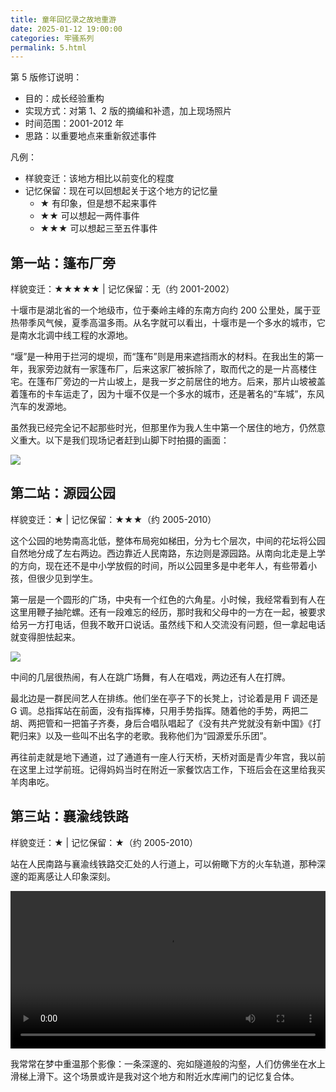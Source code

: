 ```yaml
---
title: 童年回忆录之故地重游
date: 2025-01-12 19:00:00
categories: 牢骚系列
permalink: 5.html
---
```


第 5 版修订说明：

- 目的：成长经验重构
- 实现方式：对第 1、2 版的摘编和补遗，加上现场照片
- 时间范围：2001-2012 年
- 思路：以重要地点来重新叙述事件

凡例：

- 样貌变迁：该地方相比以前变化的程度
- 记忆保留：现在可以回想起关于这个地方的记忆量
  - ★ 有印象，但是想不起来事件
  - ★★ 可以想起一两件事件
  - ★★★ 可以想起三至五件事件

## 第一站：篷布厂旁

样貌变迁：★★★★★ | 记忆保留：无（约 2001-2002）

十堰市是湖北省的一个地级市，位于秦岭主峰的东南方向约 200 公里处，属于亚热带季风气候，夏季高温多雨。从名字就可以看出，十堰市是一个多水的城市，它是南水北调中线工程的水源地。

“堰”是一种用于拦河的堤坝，而“篷布”则是用来遮挡雨水的材料。在我出生的第一年，我家旁边就有一家篷布厂，后来这家厂被拆除了，取而代之的是一片高楼住宅。在篷布厂旁边的一片山坡上，是我一岁之前居住的地方。后来，那片山坡被盖着篷布的卡车运走了，因为十堰不仅是一个多水的城市，还是著名的“车城”，东风汽车的发源地。

虽然我已经完全记不起那些时光，但那里作为我人生中第一个居住的地方，仍然意义重大。以下是我们现场记者赶到山脚下时拍摄的画面：

<img src="/blog/images/old/1.webp">

## 第二站：源园公园

样貌变迁：★ | 记忆保留：★★★（约 2005-2010）

这个公园的地势南高北低，整体布局宛如梯田，分为七个层次，中间的花坛将公园自然地分成了左右两边。西边靠近人民南路，东边则是源园路。从南向北走是上学的方向，现在还不是中小学放假的时间，所以公园里多是中老年人，有些带着小孩，但很少见到学生。

第一层是一个圆形的广场，中央有一个红色的六角星。小时候，我经常看到有人在这里用鞭子抽陀螺。还有一段难忘的经历，那时我和父母中的一方在一起，被要求给另一方打电话，但我不敢开口说话。虽然线下和人交流没有问题，但一拿起电话就变得胆怯起来。

<img src="/blog/images/old/2.webp">

中间的几层很热闹，有人在跳广场舞，有人在唱戏，两边还有人在打牌。

最北边是一群民间艺人在排练。他们坐在亭子下的长凳上，讨论着是用 F 调还是 G 调。总指挥站在前面，没有指挥棒，只用手势指挥。随着他的手势，两把二胡、两把管和一把笛子齐奏，身后合唱队唱起了《没有共产党就没有新中国》《打靶归来》以及一些叫不出名字的老歌。我称他们为“园源爱乐乐团”。

再往前走就是地下通道，过了通道有一座人行天桥，天桥对面是青少年宫，我以前在这里上过学前班。记得妈妈当时在附近一家餐饮店工作，下班后会在这里给我买羊肉串吃。

## 第三站：襄渝线铁路

样貌变迁：★ | 记忆保留：★（约 2005-2010）

站在人民南路与襄渝线铁路交汇处的人行道上，可以俯瞰下方的火车轨道，那种深邃的距离感让人印象深刻。

<video controls width="100%">
  <source src="/blog/video/2.mp4" type="video/mp4" />
</video>

我常常在梦中重温那个影像：一条深邃的、宛如隧道般的沟壑，人们仿佛坐在水上滑梯上滑下。这个场景或许是我对这个地方和附近水库闸门的记忆复合体。
